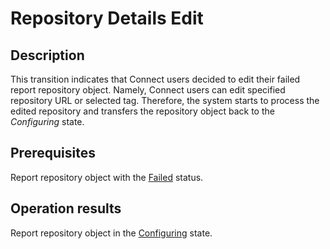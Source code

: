 # Repository Details Edit
## Description
This transition indicates that Connect users decided to edit their failed report repository object. Namely, Connect users can edit specified repository URL or selected tag. Therefore, the system starts to process the edited repository and transfers the repository object back to the *Configuring* state. 
## Prerequisites
Report repository object with the [Failed](s-c-failed.html) status.
## Operation results
Report repository object in the [Configuring](s-a-configuring.html) state.
